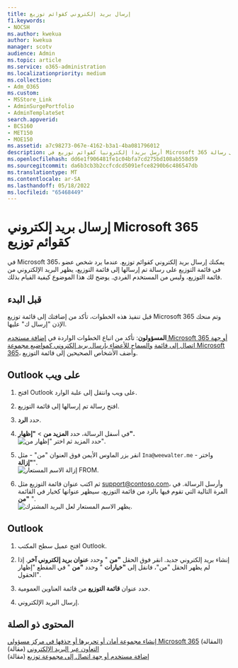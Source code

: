 ```yaml
---
title: إرسال بريد إلكتروني كقوائم توزيع
f1.keywords:
- NOCSH
ms.author: kwekua
author: kwekua
manager: scotv
audience: Admin
ms.topic: article
ms.service: o365-administration
ms.localizationpriority: medium
ms.collection:
- Adm_O365
ms.custom:
- MSStore_Link
- AdminSurgePortfolio
- AdminTemplateSet
search.appverid:
- BCS160
- MET150
- MOE150
ms.assetid: a7c98273-067e-4162-b3a1-4ba081796012
description: أرسل بريدا إلكترونيا كقوائم توزيع في Microsoft 365 بحيث يبدو أنه من قائمة التوزيع عندما يرد أحد الأعضاء على رسالة.
ms.openlocfilehash: dd6e1f906481fe1c04bfa7cd275bd108ab558d59
ms.sourcegitcommit: da6b3cb3b2ccfcdcd5091efce8290b6c486547db
ms.translationtype: MT
ms.contentlocale: ar-SA
ms.lasthandoff: 05/18/2022
ms.locfileid: "65468449"
---
```

# <a name="send-microsoft-365-email-as-a-distribution-list"></a>إرسال بريد إلكتروني Microsoft 365 كقوائم توزيع

في Microsoft 365، يمكنك إرسال بريد إلكتروني كقوائم توزيع. عندما يرد شخص عضو في قائمة التوزيع على رسالة تم إرسالها إلى قائمة التوزيع، يظهر البريد الإلكتروني من قائمة التوزيع، وليس من المستخدم الفردي. يوضح لك هذا الموضوع كيفية القيام بذلك.
  
## <a name="before-you-begin"></a>قبل البدء

قبل تنفيذ هذه الخطوات، تأكد من إضافتك إلى قائمة توزيع Microsoft 365 وتم منحك الإذن "إرسال ك" عليها.
  
 **المسؤولون**: تأكد من اتباع الخطوات الواردة في [إضافة مستخدم Microsoft 365 أو جهة اتصال إلى قائمة](../email/add-user-or-contact-to-distribution-list.md) [والسماح للأعضاء بإرسال بريد إلكتروني كمواضيع مجموعة Microsoft 365](../../solutions/allow-members-to-send-as-or-send-on-behalf-of-group.md#allow-members-to-send-email-as-a-group)، وأضف الأشخاص الصحيحين إلى قائمة التوزيع.
  
## <a name="outlook-on-the-web"></a>Outlook على ويب

1. افتح Outlook على ويب وانتقل إلى علبة الوارد. 
    
2. افتح رسالة تم إرسالها إلى قائمة التوزيع. 
    
3. حدد **الرد**. 
    
4. في أسفل الرسالة، حدد **المزيد من** \> **"إظهار".**<br/> ![حدد المزيد ثم اختر "إظهار من".](../../media/534f13b7-9f15-48ea-8835-ea2ed1863ece.png)
  
5. انقر بزر الماوس الأيمن فوق العنوان "من" - مثل `Ina@weewalter.me` - واختر **"إزالة**".<br/> ![إزالة الاسم المستعار FROM.](../../media/9b8d8e8f-dc46-499c-89bd-0a480603bf1f.png)
  
6. ثم اكتب عنوان قائمة التوزيع مثل support@contoso.com، وأرسل الرسالة. في المرة التالية التي تقوم فيها بالرد من قائمة التوزيع، سيظهر عنوانها كخيار في القائمة **"من** ".<br/>![يظهر الاسم المستعار لعل البريد المشترك.](../../media/f7632a9a-9cab-446c-9e37-23ef50c5b975.png)

## <a name="outlook"></a>Outlook

1. افتح عميل سطح المكتب Outlook.

2. إنشاء بريد إلكتروني جديد. انقر فوق الحقل **"من** " وحدد **عنوان بريد إلكتروني آخر**. إذا لم يظهر الحقل "من"، فانقل إلى **"خيارات** " وحدد **"من** " في المقطع "إظهار الحقول".

3. حدد عنوان **قائمة التوزيع** من قائمة العناوين العمومية.

4. إرسال البريد الإلكتروني.

## <a name="related-content"></a>المحتوى ذو الصلة

[إنشاء مجموعة أمان أو تحريرها أو حذفها في مركز مسؤولي Microsoft 365](../email/create-edit-or-delete-a-security-group.md) (المقالة)\
[التعاون عبر البريد الإلكتروني](../email/email-collaboration.md) (مقالة)\
[إضافة مستخدم أو جهة اتصال إلى مجموعة توزيع](../email/add-user-or-contact-to-distribution-list.md) (مقالة)